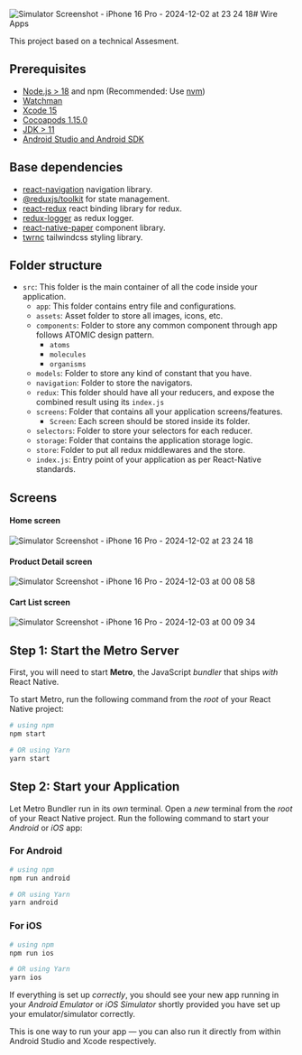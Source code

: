 ![Simulator Screenshot - iPhone 16 Pro - 2024-12-02 at 23 24 18](https://github.com/user-attachments/assets/73359f96-0ee2-4766-9378-3e668f04d560)# Wire Apps

This project based on a technical Assesment.

## Prerequisites

- [Node.js > 18](https://nodejs.org) and npm (Recommended: Use [nvm](https://github.com/nvm-sh/nvm))
- [Watchman](https://facebook.github.io/watchman)
- [Xcode 15](https://developer.apple.com/xcode)
- [Cocoapods 1.15.0](https://cocoapods.org)
- [JDK > 11](https://www.oracle.com/java/technologies/javase-jdk11-downloads.html)
- [Android Studio and Android SDK](https://developer.android.com/studio)

## Base dependencies

- [react-navigation](https://reactnavigation.org/) navigation library.
- [@reduxjs/toolkit](https://redux-toolkit.js.org/) for state management.
- [react-redux](https://react-redux.js.org/) react binding library for redux.
- [redux-logger](https://www.npmjs.com/package/redux-logger) as redux logger.
- [react-native-paper](https://reactnativepaper.com/) component library.
- [twrnc](https://www.npmjs.com/package/twrnc) tailwindcss styling library.

## Folder structure

- `src`: This folder is the main container of all the code inside your application.
  - `app`: This folder contains entry file and configurations.
  - `assets`: Asset folder to store all images, icons, etc.
  - `components`: Folder to store any common component through app follows ATOMIC design pattern.
    - `atoms`
    - `molecules`
    - `organisms`
  - `models`: Folder to store any kind of constant that you have.
  - `navigation`: Folder to store the navigators.
  - `redux`: This folder should have all your reducers, and expose the combined result using its `index.js`
  - `screens`: Folder that contains all your application screens/features.
    - `Screen`: Each screen should be stored inside its folder.
  - `selectors`: Folder to store your selectors for each reducer.
  - `storage`: Folder that contains the application storage logic.
  - `store`: Folder to put all redux middlewares and the store.
  - `index.js`: Entry point of your application as per React-Native standards.

## Screens

#### Home screen
![Simulator Screenshot - iPhone 16 Pro - 2024-12-02 at 23 24 18](https://github.com/user-attachments/assets/30f1c03f-09eb-4920-8b18-dd918f8587de)


#### Product Detail screen
![Simulator Screenshot - iPhone 16 Pro - 2024-12-03 at 00 08 58](https://github.com/user-attachments/assets/11df63c1-4f1c-4591-b430-8a21f35dc830)


#### Cart List screen
![Simulator Screenshot - iPhone 16 Pro - 2024-12-03 at 00 09 34](https://github.com/user-attachments/assets/89302fb9-aa7b-478a-8b21-7a9cc320c6b7)


## Step 1: Start the Metro Server

First, you will need to start **Metro**, the JavaScript _bundler_ that ships _with_ React Native.

To start Metro, run the following command from the _root_ of your React Native project:

```bash
# using npm
npm start

# OR using Yarn
yarn start
```

## Step 2: Start your Application

Let Metro Bundler run in its _own_ terminal. Open a _new_ terminal from the _root_ of your React Native project. Run the following command to start your _Android_ or _iOS_ app:

### For Android

```bash
# using npm
npm run android

# OR using Yarn
yarn android
```

### For iOS

```bash
# using npm
npm run ios

# OR using Yarn
yarn ios
```

If everything is set up _correctly_, you should see your new app running in your _Android Emulator_ or _iOS Simulator_ shortly provided you have set up your emulator/simulator correctly.

This is one way to run your app — you can also run it directly from within Android Studio and Xcode respectively.
